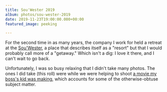 ```yaml
---
title: Sou'Wester 2019
album: photos/sou-wester-2019
date: 2019-11-23T19:00:00.000+00:00
featured_image: peeking

---
```

For the second time in as many years, the company I work for held a retreat at the [Sou'Wester](https://www.souwesterlodge.com/), a place that describes itself as a "resort" but that I would probably call more of a "getaway." Which isn't a dig: I love it there, and I can't wait to go back.

Unfortunately, I was so busy relaxing that I didn't take many photos. The ones I did take (this roll) were while we were helping to shoot [a movie my boss's kid was making](https://www.youtube.com/watch?v=PLWmmDHTm9A), which accounts for some of the otherwise-obtuse subject matter.
